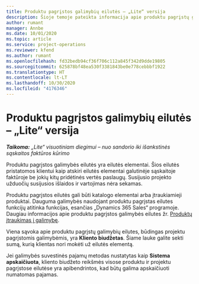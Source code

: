 ```yaml
---
title: Produktu pagrįstos galimybių eilutės – „Lite“ versija
description: Šioje temoje pateikta informacija apie produktu pagrįstų galimybės eilučių elementus „Project Operations“.
author: rumant
manager: Annbe
ms.date: 10/01/2020
ms.topic: article
ms.service: project-operations
ms.reviewer: kfend
ms.author: rumant
ms.openlocfilehash: fd32bedb94cf36f706c112a845f342d9dde19805
ms.sourcegitcommit: 625878bf48ea530f3381843be0e778cebbbf1922
ms.translationtype: HT
ms.contentlocale: lt-LT
ms.lasthandoff: 10/30/2020
ms.locfileid: "4176346"
---
```

# <a name="product-based-opportunity-lines---lite"></a>Produktu pagrįstos galimybių eilutės – „Lite“ versija

_**Taikoma:** „Lite“ visuotiniam diegimui – nuo sandorio iki išankstinės sąskaitos faktūros kūrimo_

Produktu pagrįstos galimybės eilutės yra eilutės elementai. Šios eilutės pristatomos klientui kaip atskiri eilutės elementai galutinėje sąskaitoje faktūroje be jokių kitų pridėtinės vertės paslaugų. Susijusio projekto užduočių susijusios išlaidos ir vartojimas nėra sekamas.

Produktu pagrįstos eilutės gali būti katalogo elementai arba įtraukiamieji produktai. Dauguma galimybės naudojant produktu pagrįstas eilutes funkcijų atitinka funkcijas, esančias „Dynamics 365 Sales“ programoje. Daugiau informacijos apie produktu pagrįstos galimybės eilutes žr. [Produktų įtraukimas į galimybę](https://docs.microsoft.com/dynamics365/sales-enterprise/add-products-opportunity).

Viena sąvoka apie produktu pagrįstų galimybių eilutes, būdingas projektu pagrįstomis galimybėmis, yra **Kliento biudžetas**. Šiame lauke galite sekti sumą, kurią klientas nori mokėti už eilutės elementą.

Jei galimybės suvestinės pajamų metodas nustatytas kaip **Sistema apskaičiuota**, kliento biudžeto reikšmės visose produktu ir projektu pagrįstose eilutėse yra apibendrintos, kad būtų galima apskaičiuoti numatomas pajamas.
